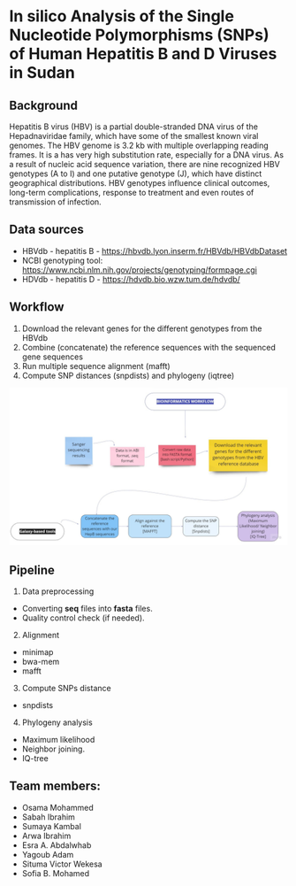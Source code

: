 # In silico Analysis of the Single Nucleotide Polymorphisms (SNPs) of Human Hepatitis **B** and **D** Viruses in Sudan

## Background
Hepatitis B virus (HBV) is a partial double-stranded DNA virus of the Hepadnaviridae family, which have some of the smallest known viral genomes. The HBV genome is 3.2 kb with multiple overlapping reading frames. It is a has very high substitution rate, especially for a DNA virus.  As a result of nucleic acid sequence variation, there are nine recognized HBV genotypes (A to I) and one putative genotype (J), which have distinct geographical distributions. HBV genotypes influence clinical outcomes, long-term complications, response to treatment and even routes of transmission of infection.

## Data sources
* HBVdb - hepatitis B - https://hbvdb.lyon.inserm.fr/HBVdb/HBVdbDataset
* NCBI genotyping tool: https://www.ncbi.nlm.nih.gov/projects/genotyping/formpage.cgi
* HDVdb - hepatitis D - https://hdvdb.bio.wzw.tum.de/hdvdb/
## Workflow
1. Download the relevant genes for the different genotypes from the HBVdb
2. Combine (concatenate) the reference sequences with the sequenced gene sequences
3. Run multiple sequence alignment (mafft)
4. Compute SNP distances (snpdists) and phylogeny (iqtree)

![Overview diagram](workflow.jpg)
## Pipeline 
1. Data preprocessing
* Converting **seq** files into **fasta** files.
* Quality control check (if needed).
2. Alignment
* minimap
* bwa-mem
* mafft
3. Compute SNPs distance
* snpdists
4. Phylogeny analysis
* Maximum likelihood 
* Neighbor joining. 
* IQ-tree

## Team members:
- Osama Mohammed
- Sabah Ibrahim
- Sumaya Kambal
- Arwa Ibrahim
- Esra A. Abdalwhab
- Yagoub Adam 
- Situma Victor Wekesa
- Sofia B. Mohamed

